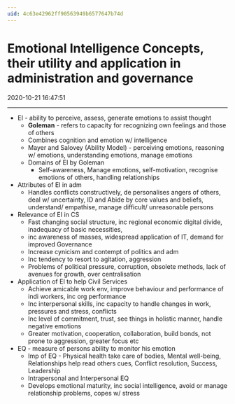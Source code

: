 ```yaml
---
uid: 4c63e42962ff90563949b6577647b74d
---
```


# Emotional Intelligence Concepts, their utility and application in administration and governance
2020-10-21 16:47:51

---


-   EI - ability to perceive, assess, generate emotions to assist thought
    -   **Goleman** - refers to capacity for recognizing own feelings and those of others
    -   Combines cognition and emotion w/ intelligence
    -   Mayer and Salovey (Ability Model) - perceiving emotions, reasoning w/ emotions, understanding emotions, manage emotions
    -   Domains of EI by Goleman
        -   Self-awareness, Manage emotions, self-motivation, recognise emotions of others, handling relationships
-   Attributes of EI in adm
    -   Handles conflicts constructively, de personalises angers of others, deal w/ uncertainty, ID and Abide by core values and beliefs, understand/ empathise, manage difficult/ unreasonable persons
-   Relevance of EI in CS
    -   Fast changing social structure, inc regional economic digital divide, inadequacy of basic necessities,
    -   inc awareness of masses, widespread application of IT, demand for improved Governance
    -   Increase cynicism and contempt of politics and adm
    -   Inc tendency to resort to agitation, aggression
    -   Problems of political pressure, corruption, obsolete methods, lack of avenues for growth, over centralisation
-   Application of EI to help Civil Services
    -   Achieve amicable work env, improve behaviour and performance of indi workers, inc org performance
    -   Inc interpersonal skills, inc capacity to handle changes in work, pressures and stress, conflicts
    -   Inc level of commitment, trust, see things in holistic manner, handle negative emotions
    -   Greater motivation, cooperation, collaboration, build bonds, not prone to aggression, greater focus etc
-   EQ - measure of persons ability to monitor his emotion
    -   Imp of EQ - Physical health take care of bodies, Mental well-being, Relationships help read others cues, Conflict resolution, Success, Leadership
    -   Intrapersonal and Interpersonal EQ
    -   Develops emotional maturity, inc social intelligence, avoid or manage relationship problems, copes w/ stress




